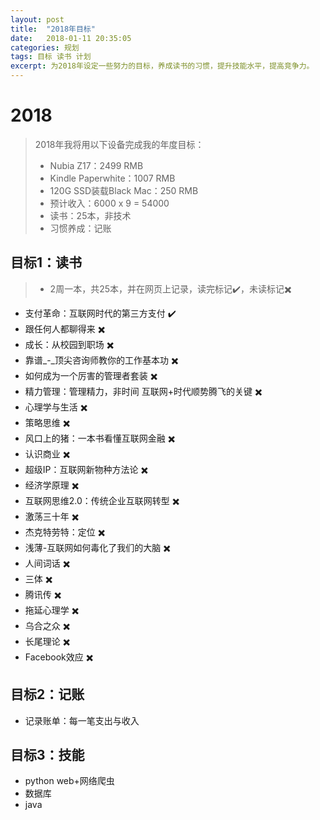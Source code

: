 ```yaml
---
layout: post
title:  "2018年目标"
date:   2018-01-11 20:35:05
categories: 规划
tags: 目标 读书 计划
excerpt: 为2018年设定一些努力的目标，养成读书的习惯，提升技能水平，提高竞争力。
---
```

# 2018  
>2018年我将用以下设备完成我的年度目标：  
>* Nubia Z17：2499 RMB   
>* Kindle Paperwhite：1007 RMB  
>* 120G SSD装载Black Mac：250 RMB  
>* 预计收入：6000 x 9 = 54000
>* 读书：25本，非技术  
>* 习惯养成：记账

## 目标1：读书
> * 2周一本，共25本，并在网页上记录，读完标记✔️，未读标记✖️

 
- 支付革命：互联网时代的第三方支付 ✔️ 
- 跟任何人都聊得来 ✖️
- 成长：从校园到职场 ✖️
- 靠谱_-_顶尖咨询师教你的工作基本功 ✖️
- 如何成为一个厉害的管理者套装 ✖️
- 精力管理：管理精力，非时间 互联网+时代顺势腾飞的关键 ✖️
- 心理学与生活 ✖️
- 策略思维 ✖️
- 风口上的猪：一本书看懂互联网金融 ✖️
- 认识商业 ✖️
- 超级IP：互联网新物种方法论 ✖️
- 经济学原理 ✖️
- 互联网思维2.0：传统企业互联网转型 ✖️
- 激荡三十年 ✖️
- 杰克特劳特：定位 ✖️
- 浅薄-互联网如何毒化了我们的大脑 ✖️
- 人间词话 ✖️
- 三体 ✖️
- 腾讯传 ✖️
- 拖延心理学 ✖️
- 乌合之众 ✖️
- 长尾理论 ✖️
- Facebook效应 ✖️

## 目标2：记账
* 记录账单：每一笔支出与收入 

## 目标3：技能
* python web+网络爬虫
* 数据库
* java
